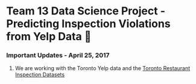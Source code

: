 # Team 13 Data Science Project - Predicting Inspection Violations from Yelp Data  :crystal_ball:
 
 ### Important Updates  - April 25, 2017
  1. We are working with the Toronto Yelp data and the [Toronto Restaurant Inspection Datasets](http://www.toronto.ca/health/dinesafe/)
